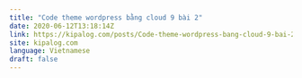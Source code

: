 ```yaml
---
title: "Code theme wordpress bằng cloud 9 bài 2"
date: 2020-06-12T13:18:14Z
link: https://kipalog.com/posts/Code-theme-wordpress-bang-cloud-9-bai-2?utm_medium=RSS&utm_source=news.12bit.vn
site: kipalog.com
language: Vietnamese
draft: false
---
```

